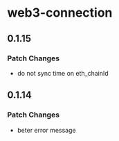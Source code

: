 # web3-connection

## 0.1.15

### Patch Changes

- do not sync time on eth_chainId

## 0.1.14

### Patch Changes

- beter error message
